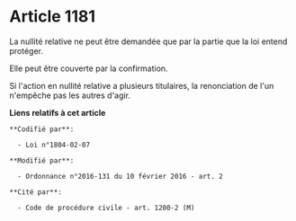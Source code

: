 # Article 1181

La nullité relative ne peut être demandée que par la partie que la loi entend protéger. 

Elle peut être couverte par la confirmation. 

Si l'action en nullité relative a plusieurs titulaires, la renonciation de l'un n'empêche pas les autres d'agir.

**Liens relatifs à cet article**

	**Codifié par**:

	  - Loi n°1804-02-07

	**Modifié par**:

	  - Ordonnance n°2016-131 du 10 février 2016 - art. 2

	**Cité par**:

	  - Code de procédure civile - art. 1200-2 (M)

